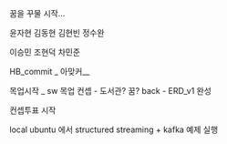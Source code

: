 꿈을 꾸물 시작...

윤자현 김동현 김현빈 정수완

이승민 조현덕 차민준

HB_commit _ 아맞커__

목업시작 _ sw
목업 컨셉 - 도서관? 꿈?
back - ERD_v1 완성

컨셉투표 시작


local ubuntu 에서 structured streaming + kafka 예제 실행
